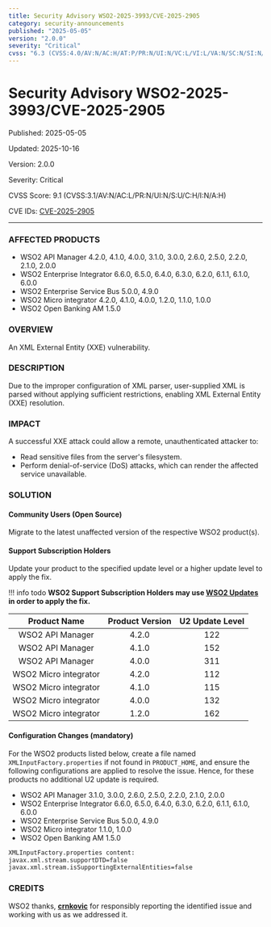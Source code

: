 ```yaml
---
title: Security Advisory WSO2-2025-3993/CVE-2025-2905
category: security-announcements
published: "2025-05-05"
version: "2.0.0"
severity: "Critical"
cvss: "6.3 (CVSS:4.0/AV:N/AC:H/AT:P/PR:N/UI:N/VC:L/VI:L/VA:N/SC:N/SI:N/SA:N)"
---
```


# Security Advisory WSO2-2025-3993/CVE-2025-2905

<p class="doc-info">Published: 2025-05-05</p>
<p class="doc-info">Updated: 2025-10-16</p>
<p class="doc-info">Version: 2.0.0</p>
<p class="doc-info">Severity: Critical</p>
<p class="doc-info">CVSS Score: 9.1 (CVSS:3.1/AV:N/AC:L/PR:N/UI:N/S:U/C:H/I:N/A:H)</p>
<p class="doc-info">CVE IDs: <a href="https://www.cve.org/CVERecord?id=CVE-2025-2905">CVE-2025-2905</a></p>

---

### AFFECTED PRODUCTS
* WSO2 API Manager 4.2.0, 4.1.0, 4.0.0, 3.1.0, 3.0.0, 2.6.0, 2.5.0, 2.2.0, 2.1.0, 2.0.0
* WSO2 Enterprise Integrator 6.6.0, 6.5.0, 6.4.0, 6.3.0, 6.2.0, 6.1.1, 6.1.0, 6.0.0
* WSO2 Enterprise Service Bus 5.0.0, 4.9.0
* WSO2 Micro integrator 4.2.0, 4.1.0, 4.0.0, 1.2.0, 1.1.0, 1.0.0
* WSO2 Open Banking AM 1.5.0


### OVERVIEW
An XML External Entity (XXE) vulnerability.


### DESCRIPTION
Due to the improper configuration of XML parser, user-supplied XML is parsed without applying sufficient restrictions, enabling XML External Entity (XXE) resolution.


### IMPACT
A successful XXE attack could allow a remote, unauthenticated attacker to:

* Read sensitive files from the server's filesystem.
* Perform denial-of-service (DoS) attacks, which can render the affected service unavailable.


### SOLUTION

#### Community Users (Open Source)
Migrate to the latest unaffected version of the respective WSO2 product(s).


#### Support Subscription Holders

Update your product to the specified update level or a higher update level to apply the fix.

!!! info todo
    **WSO2 Support Subscription Holders may use [WSO2 Updates](https://wso2.com/updates/) in order to apply the fix.**

|      Product Name     | Product Version | U2 Update Level |
|:---------------------:|:---------------:|:---------------:|
| WSO2 API Manager      |      4.2.0      |       122       |
| WSO2 API Manager      |      4.1.0      |       152       |
| WSO2 API Manager      |      4.0.0      |       311       |
| WSO2 Micro integrator |      4.2.0      |       112       |
| WSO2 Micro integrator |      4.1.0      |       115       |
| WSO2 Micro integrator |      4.0.0      |       132       |
| WSO2 Micro integrator |      1.2.0      |       162       |


#### Configuration Changes (mandatory)

For the WSO2 products listed below, create a file named `XMLInputFactory.properties` if not found in `PRODUCT_HOME`, and ensure the following configurations are applied to resolve the issue. Hence, for these products no additional U2 update is required.

* WSO2 API Manager 3.1.0, 3.0.0, 2.6.0, 2.5.0, 2.2.0, 2.1.0, 2.0.0
* WSO2 Enterprise Integrator 6.6.0, 6.5.0, 6.4.0, 6.3.0, 6.2.0, 6.1.1, 6.1.0, 6.0.0
* WSO2 Enterprise Service Bus 5.0.0, 4.9.0
* WSO2 Micro integrator 1.1.0, 1.0.0
* WSO2 Open Banking AM 1.5.0

```xml
XMLInputFactory.properties content:
javax.xml.stream.supportDTD=false
javax.xml.stream.isSupportingExternalEntities=false
```


### CREDITS
WSO2 thanks, **[crnkovic](https://crnkovic.dev/)** for responsibly reporting the identified issue and working with us as we addressed it.
